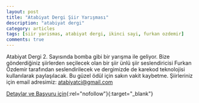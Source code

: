 ```yaml
---
layout: post
title: "Atabiyat Dergi Şiir Yarışması"
description: "atabiyat dergi"
category: articles
tags: [siir yarismas, atabiyat dergi, ikinci sayi, furkan ozdemir]
comments: true
---
```


Atabiyat Dergi 2. Sayısında bomba gibi bir yarışma ile geliyor. Bize gönderdiğiniz şiirlerden seçilecek olan bir şiir ünlü şiir seslendiricisi  Furkan Özdemir tarafından seslendirilecek ve dergimizde de karekod teknolojisi kullanılarak paylaşılacak.
Bu güzel ödül için sakın vakit kaybetme. Şiirleriniz için email adresimiz: atabiyatci@gmail.com

[Detaylar ve Başvuru için](https://twitter.com/atabiyatdergi/status/1088722626502189056?utm_source=edebiyatyarismalari.com&utm_medium=affiliate){:rel="nofollow"}{:target="_blank"}